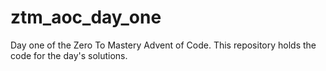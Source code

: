 # ztm_aoc_day_one
Day one of the Zero To Mastery Advent of Code. This repository holds the code for the day's solutions.
